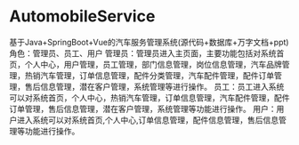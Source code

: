 # AutomobileService
基于Java+SpringBoot+Vue的汽车服务管理系统(源代码+数据库+万字文档+ppt)角色：管理员、员工、用户  管理员：管理员进入主页面，主要功能包括对系统首页，个人中心，用户管理，员工管理，部门信息管理，岗位信息管理，汽车品牌管理，热销汽车管理，订单信息管理，配件分类管理，汽车配件管理，配件订单管理，售后信息管理，潜在客户管理，系统管理等进行操作。  员工：员工进入系统可以对系统首页，个人中心，热销汽车管理，订单信息管理，汽车配件管理，配件订单管理，售后信息管理，潜在客户管理，系统管理等功能进行操作。  用户：用户进入系统可以对系统首页,个人中心,订单信息管理，配件信息管理，售后信息管理等功能进行操作。
